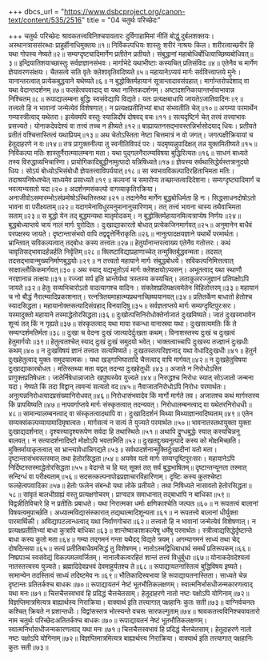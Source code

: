 +++
dbcs_url = "https://www.dsbcproject.org/canon-text/content/535/2516"
title = "04 चतुर्थः परिच्छेदः"

+++
चतुर्थः परिच्छेदः
श्रावकतत्त्वविनिश्चयावतारः
दुर्विगाहामिमां नीतिं बोद्धुं दुर्बलशक्तयः।
अस्थानत्राससंरब्धाः प्राहुर्हीनाधिमुक्तयः॥१॥
निर्विकल्पधियः शास्तुः शरीरं नाश्रयः किल।
शरीरत्वाच्छरीरं हि यथा गोपस्य नेष्यते॥२॥
सम्यग्दृष्ट्यादिमार्गेण प्रतीतेन प्रतीयते।
संबुद्धानां महाबोधिर्बोधित्वाच्छिष्यबोधिवत्॥३॥
इन्द्रियातिशयाच्छास्तुः सर्वज्ञज्ञानसंभवः।
मार्गाभेदे यथाभीष्टाः कस्यचित् प्रतिसंविदः॥४॥
एतेनैव च मार्गेण ज्ञेयावरणसंक्षयः।
चैतसत्वे सति वृतेः क्लेशावृतिवदिष्यते॥५॥
महायानेऽप्ययं मार्गः सर्ववित्त्वाप्तये मुनेः।
यानान्तरत्वात् प्रत्येकबुद्धयाने यथेष्यते॥६॥
न बुद्धोक्तिर्महायानं सूत्रान्तादावसंग्रहात्।
मार्गान्तरोपदेशाद् वा यथा वेदान्तदर्शनम्॥७॥
फलहेत्वपवादाद् वा यथा नास्तिकदर्शनम्।
अष्टादशनिकायान्तर्भावाभावान्न निश्चितम्॥८॥
रूपाद्यालम्बना बुद्धिः स्वसंवेद्यापि विद्यते।
यतः प्रत्यक्षबाधापि जायतेऽजातिवादिनः॥९॥
तत्त्वतो हि न भावानां जन्मेत्येवं विशेषणात्।
न प्रत्यक्षप्रतीतिभ्यां बाधा संभवतीति चेत्॥१०॥
अगम्या परमार्थेन गम्यास्त्रीत्वाद् यथेतरा।
इत्येवमपि वस्तुः स्यान्निर्दोषं दोषवद् वचः॥११॥
सत्यदृष्टिर्न चेत् तत्त्वं तत्त्वाभावः प्रसज्यते।
योनाकदेवदेश्यं वा तत्त्वं तच्च न हीष्यते॥१२॥
बाह्यायतनसद्भावस्तन्निर्भासोदयाद् धियः।
प्रतीयते प्रतीतं वश्चित्तास्तित्वं यथाप्रियम्॥१३॥
अथ चेतोऽस्तिता नेष्टा चित्तमात्रं न वो जगत्।
जगत्पक्षीक्रियायां च हेतूदाहरणे न वः॥१४॥
तत्र प्रागुक्तनीत्या तु स्वनीतिविपदं परः।
यदमृष्यन्नुपादिक्षत् तन्न युक्तमितीष्यते॥१५॥
निर्विकल्पा मतिः शास्तुर्नैरात्म्यालम्बना मता।
यथा पुद्गलनैरात्म्यविषया बुद्धिरित्यतः॥१६॥
साधनं बाध्यते तस्य विरुद्धाव्यभिचारिणा।
प्रायोगिकादिबुद्धीनामुत्पादो यन्निषिध्यते॥१७॥
ज्ञेयस्य सर्वथासिद्धेर्यस्तत्रानुदयो धियः।
सोऽयं बोध्योऽभिसंबोधौ ज्ञेयतत्त्वाविपर्ययात्॥१८॥
सा स्वभावविकल्पादिरहिताभिमता मतिः।
तदाश्रयनिषेधश्चेत् साध्यमेव प्रसाध्यते॥१९॥
कल्पनां च समारोप्य तच्छान्तत्वादिदेशना।
सम्यग्दृष्ट्यादिमार्गं च भवत्यभ्यसतो यदा॥२०॥
अदर्शनमसंकल्पो वागव्याकृतिरक्रिया।
अनाजीवोऽसमारम्भोऽसंप्रमोषोऽस्थितिस्तथा॥२१॥
तदानेनैव मार्गेण बुद्धबोधिर्मता हि नः।
सिद्धसाधनदोषोऽतो भावना वा परीक्ष्यताम्॥२२॥
यदागमेनाविधुरमनुमानानुसारिणाम्।
तत् तत्त्वं भावना चास्य तथैवाभिमता सताम्॥२३॥
स बुद्धो येन तद् बुद्धमन्यथा मातृमोदकम्।
न बुद्धोक्तिर्महायानमित्यत्राप्येष निर्णयः॥२४॥
बुद्धबोध्याप्तये चायं नालं मार्गः पुरोदितः।
दुःखाद्याकारतो बोधात् प्रत्येकजिनमार्गवत्॥२५॥
अनुमानेन बाधैवं परपक्षस्य जायते।
दृष्टान्तासंभवो वापि तद्वद्वृत्तेर्निराकृतिः॥२६॥
नानुत्पादक्षयज्ञाने यथार्थे परमार्थतः।
भ्रान्तिवत् सविकल्पत्वात् तद्बोधः कस्य तत्त्वतः॥२७॥
हेतुर्यानान्तरत्वाख्य एतेनैव गतोत्तरः।
कथं चावृतिसद्भावादर्हन्नर्हति निर्वृतिम्॥२८॥
क्लिष्टाविद्याप्रहाणाच्चेत् तन्मुक्तिर्बुद्धवन्मता।
तदसत् तदसद्भावान्मुख्यनिर्माणबुद्धयोः॥२९॥
न तत्त्वतो महायाने मार्गः संबुद्धबोधये।
सविकल्पनिमित्तत्वात् साक्षाल्लौकिकमार्गवत्॥३०॥
अथ स्याद् यद्यभूतोऽयं मार्गः क्लेशक्षयोऽप्यसन्।
अभूतत्वाद् यथा स्थाणौ नरज्ञानान्न तत्क्षयः॥३१॥
रज्ज्वां सर्प इति भ्रान्तेर्यथा त्रस्तस्य कस्यचित्।
लताकुलरज्जुज्ञानं प्रतिपक्षोऽपि जायते॥३२॥
हेतुः सव्यभिचारोऽतो वादत्यागश्च वादिनः।
संक्लेशप्रतिपक्षत्वमेतेन विहितोत्तरम्॥३३॥
महायानं च नो बौद्धं नैरात्म्यादिप्रकाशनात्।
रत्नत्रितयमाहात्म्यप्रथनाच्छिष्ययानवत्॥३४॥
प्रतितर्केण बाधातो हेतोश्च स्यादसिद्धता।
महायानोक्तसत्यादिसंग्रहाद् विनयादिषु॥३५॥
सर्वज्ञताप्तये मार्गः सम्यग्दृष्टिपुरःसरः।
यस्मादुक्तो महायाने तस्माद्धेतोरसिद्धता॥३६॥
दुःखोत्पत्तिनिरोधोक्तेर्नाजातं दुःखमिष्यते।
जातं दुःखस्वभावेन शून्यं तत् किं न गृह्यते॥३७॥
संस्कृतत्वाद् यथा माया स्कन्धा वानास्रवा यथा।
दुःखसत्यमतिः किं ते सम्यग्दर्शमतिर्मता॥३८॥
दुःखा च वेदना दुःखं जात्यादेर्दुःखता कथम्।
विनाशस्तस्य दुःखं च दुःखत्वं हेतुमार्गयोः॥३९॥
हेतुत्वतश्चेत् स्याद् दुःखं दुःखं समुदयो भवेत्।
भाक्तत्वाच्चापि दुःखस्य तज्ज्ञानं दुःखधीः कथम्॥४०॥
न दुःखविषयं ज्ञानं तत्त्वतः सत्यमिष्यते।
दुःखतस्तत्परिज्ञानाद् यथा वेधादिदुःखधीः॥४१॥
हेतुर्न दुःखहेतुत्वाद् युक्तः समुदयात्मकः।
यथा खड्गाभिघातादि चैत्तत्वाद् वापि मार्गवत्॥४२॥
न दुःखहेतुविषया दुःखाद्याकारबोधतः।
मतिस्तथ्या मता यद्वत् तदन्या दुःखहेतुधीः॥४३॥
अजाते न निरोधोऽस्ति प्रागुक्तप्रतिषेधतः।
जातेर्निषेधान्नाजातेः खपुष्पस्येव युज्यते॥४४॥
निरुद्धश्च निरोधः स्यात् सोऽजातो जन्मना यदा।
नेष्यते किं तदा विद्वान् त्वमन्यं सत्यतो वद॥४५॥
नैवाजातनिरोधोऽपि निरोधः परमार्थतः।
अनुत्पन्ननिरोधत्वादप्रसंख्यानिरोधवत्॥४६॥
निरोधासंभवादेव किं मार्गो मार्गते तव।
अजातश्च कथं मार्गस्तस्य किं प्रापयिष्यति॥४७॥
नापवर्गाप्तये मार्गः संस्कृतत्वात् तदन्यवत्।
निरोधालम्बनत्वाद् वा यथेतरनिरोधधीः॥४८॥
सामान्यालम्बनत्वाद् वा संस्कृतत्वादथापि वा।
दुःखादिदर्शनं मिथ्या मिथ्याज्ञानवदिष्यताम्॥४९॥
एतेन सम्यक्संकल्पव्यायामादिमृषात्वतः।
मार्गसत्यं न सत्यं ते युज्यते परमार्थतः॥५०॥
भावनातस्तथायुक्ता युक्ता दुःखाद्यदर्शनात्।
दृश्यस्यादृश्यरूपेण सर्वदा हि तथास्थितेः॥५१॥
अथापि द्रुग्धबुद्धेः स्यात् कस्यचिन्ननु बालवत्।
न सत्यादर्शनादिष्टो मोक्षोऽपि भवतामिति॥५२॥
दुःखतद्दुःख्यनुत्पादे कस्य को मोक्षमिच्छति।
मुक्तिर्मायाकृतत्वात् सा भ्रान्त्यावेधान्निगद्यते॥५३॥
सर्वथादर्शनान्मुक्तिर्दुःखादीनां यतो मता।
दृष्टान्तासंभवस्तस्मात् तथा हेतोरसिद्धता॥५४॥
अयमेव यतो मार्गः सम्यग्दृष्टिपुरःसरः।
महायानेऽपि निर्दिष्टस्तस्माद्धेतोरसिद्धता॥५५॥
वेदान्ते च हि यत् सूक्तं तत् सर्वं बुद्धभाषितम्॥
दृष्टान्तन्यूनता तस्मात् सन्दिग्धं वा परीक्ष्यताम्॥५६॥
सदसत्कल्पनापोढप्रज्ञाचारविहारिणाम्।
दृष्टिः कस्य कुतश्चेष्टा फलहेत्वपवादिका॥५७॥
हेतोः फलेन संबन्धो यथा लोके प्रतीयते।
तथा निषिध्यते नासावतो हेतोरसिद्धता॥५८॥
सांवृतं बालधीग्राह्यं वस्तु प्रत्यक्षगोचरम्।
प्राग्वदत्र समाधानात् तद्बाधापि न बाधिका॥५९॥
विद्वन्नीतिविचारे हि न प्रतीतिः प्रबाधते।
यथा निरात्मका धर्माः क्षणिकाश्चेति जल्पतः॥६०॥
न रूपतत्त्वं बालानां विषयत्वमुपार्च्छति।
अध्यात्मविद्यासंस्कारात् तद्यथात्मादिशून्यता॥६१॥
न रूपतत्त्वे बालानां धीर्युक्ता पारमार्थिकी।
अविद्यापटलान्धत्वाद् यथा निर्वाणगोचरा॥६२॥
तत्त्वतो हि न भावानां जन्मेत्येवं विशेषणात्।
न प्रत्यक्षप्रतीतिभ्यां बाधा कुत्रापि बाधिका॥६३॥
शान्तेष्वाकाशकल्पेषु धर्मेषु परमार्थतः।
स्त्रीत्वाद्यसिद्धेर्दृष्टान्ते बाधा कस्य कुतो मता॥६४॥
गम्या तद्गमनं गन्ता यथैदद् विद्यते त्रयम्।
अगम्यागमनं साध्यं तथा चेद् दोषदित्सया॥६५॥
सत्यं प्रतीतिबाधैवमसिद्धं तु विशेषणम्।
नातोऽस्मद्विधिबाधार्थ समर्थं प्रतिरूपकम्॥६६॥
निष्प्रपञ्चं स्वसंवेद्यं विकल्पमलवर्जितम्।
नानात्वैकत्वरहितं शान्तं तत्त्वं विधुर्बुधाः॥६७॥
योनाकदेवदेश्यत्वं नातस्तत्त्वस्य युज्यते।
ब्रह्मादिदेवप्रभवं देवमाहुर्यतश्च ते॥६८॥
रूपाद्यायतनास्तित्वं बुद्धिविषय इष्यते।
सामान्येन तदस्तित्वं साध्यं तदिष्टमेव नः॥६९॥
भौतिकादिस्वभावा हि रूपाद्यायतनास्तिता।
साध्यते चेन्न दृष्टान्तः प्रतितर्कश्च बाधकः॥७०॥
रूपाद्यायतनं नेष्टं भूतभौतिकलक्षणम्।
स्वात्मनिर्भासधीजन्मकारणत्वाद् यथा मनः॥७१॥
चित्तचैत्तस्वभावं हि प्रदिद्धं चैत्तचेतसाम्।
हेतूदाहरणे नातो नष्टः पक्षोऽपि योगिनाम्॥७२॥
विज्ञप्तिमात्रमित्यत्र बाह्यार्थस्य निराक्रिया।
वाक्यार्थ इति तत्त्यागात् पक्षहानिः कुतः सती॥७३॥
वाग्निर्वचनतः कश्चित् क्रियते न प्रशान्तधीः।
विद्वांसस्तत्र भोत्स्यन्ते वचसः सारफल्गुताम्॥७४॥
श्रावकतत्त्वविनिश्चयावतारो नाम चतुर्थः परिच्छेदःअतितर्कश्च बाधकः॥७०॥
रूपाद्यायतनं नेष्टं भूतभौतिकलक्षणम्।
स्वात्मनिर्भासधीजन्मकारणत्वाद् यथा मनः॥७१॥
चित्तचैत्तस्वभावं हि प्रदिद्धं चैत्तचेतसाम्।
हेतूदाहरणे नातो नष्टः पक्षोऽपि योगिनाम्॥७२॥
विज्ञप्तिमात्रमित्यत्र बाह्यार्थस्य निराक्रिया।
वाक्यार्थ इति तत्त्यागात् पक्षहानिः कुतः सती॥७३॥
